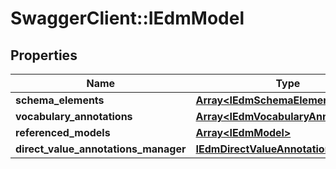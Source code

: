 # SwaggerClient::IEdmModel

## Properties
Name | Type | Description | Notes
------------ | ------------- | ------------- | -------------
**schema_elements** | [**Array&lt;IEdmSchemaElement&gt;**](IEdmSchemaElement.md) |  | [optional] 
**vocabulary_annotations** | [**Array&lt;IEdmVocabularyAnnotation&gt;**](IEdmVocabularyAnnotation.md) |  | [optional] 
**referenced_models** | [**Array&lt;IEdmModel&gt;**](IEdmModel.md) |  | [optional] 
**direct_value_annotations_manager** | [**IEdmDirectValueAnnotationsManager**](IEdmDirectValueAnnotationsManager.md) |  | [optional] 


